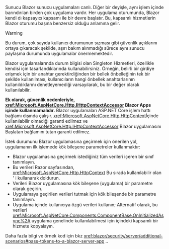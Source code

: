 Sunucu Blazor sunucu uygulamaları canlı. Diğer bir deyişle, aynı işlem içinde barındırılan birden çok uygulama vardır. Her uygulama oturumunda, Blazor kendi dı kapsayıcı kapsamı ile bir devre başlatır. Bu, kapsamlı hizmetlerin Blazor oturumu başına benzersiz olduğu anlamına gelir.

> [!WARNING]
> Bu durum, çok sayıda kullanıcı durumunun sızması gibi güvenlik açıklarını ortaya çıkaracak şekilde, aşırı bakım alınmadığı sürece aynı sunucu paylaşma durumunda uygulamalar önermemektedir.

Blazor uygulamalarında durum bilgisi olan Singleton Hizmetleri, özellikle kendisi için tasarlandıklarında kullanabilirsiniz. Örneğin, belirli bir girdiye erişmek için bir anahtar gerektirdiğinden bir bellek önbelleğinin tek bir şekilde kullanılması, kullanıcıların hangi önbellek anahtarlarının kullanıldıklarını denetleyemediği varsayılarak, bu bir değer olarak kullanılabilir.

**Ek olarak, güvenlik nedenleriyle, <xref:Microsoft.AspNetCore.Http.IHttpContextAccessor> Blazor Apps içinde kullanmamalıdır.** Blazor uygulamaları ASP.NET Core işlem hattı bağlamı dışında çalışır. <xref:Microsoft.AspNetCore.Http.HttpContext>İçinde kullanılabilir olmadığı garanti edilmez ve <xref:Microsoft.AspNetCore.Http.IHttpContextAccessor> Blazor uygulamasını Başlatan bağlamını tutan garanti edilmez.

İstek durumunu Blazor uygulamasına geçirmek için önerilen yol, uygulamanın ilk işlemede kök bileşene parametreler kullanmaktır:

* Blazor uygulamasına geçirmek istediğiniz tüm verileri içeren bir sınıf tanımlayın.
* Bu verileri Razor sayfasından, <xref:Microsoft.AspNetCore.Http.HttpContext> Bu sırada kullanılabilir olan ' i kullanarak doldurun.
* Verileri Blazor uygulamasına kök bileşene (uygulama) bir parametre olarak geçirin.
* Uygulamaya geçirilen verileri tutmak için kök bileşende bir parametre tanımlayın.
* Uygulama içinde kullanıcıya özgü verileri kullanın; Alternatif olarak, bu verileri <xref:Microsoft.AspNetCore.Components.ComponentBase.OnInitializedAsync%2A> uygulama genelinde kullanılabilmesi için içindeki kapsamlı bir hizmete kopyalayın.

Daha fazla bilgi ve örnek kod için bkz <xref:blazor/security/server/additional-scenarios#pass-tokens-to-a-blazor-server-app> ..
